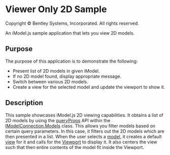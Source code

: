 # Viewer Only 2D Sample

Copyright © Bentley Systems, Incorporated. All rights reserved.

An iModel.js sample application that lets you view 2D models.

## Purpose

The purpose of this application is to demonstrate the following:

- Present list of 2D models in given iModel.
- If no 2D model found, display appropriate message.
- Switch between various 2D models.
- Create a view for the selected model and update the viewport to show it.

## Description

This sample showcases iModel.js 2D viewing capabilities. It obtains a list of 2D models by using the [queryProps](https://www.imodeljs.org/reference/imodeljs-frontend/imodelconnection/imodelconnection.models/queryprops/) API within the [IModelConnection.Models](https://www.imodeljs.org/reference/imodeljs-frontend/imodelconnection/imodelconnection.models/) class. This allows you filter models based on certain query parameters. In this case, it filters out the 2D models which are then presented in a list. When the user selects a [model](https://www.imodeljs.org/reference/imodeljs-backend/models/model/?term=model), it creates a default [view](https://www.imodeljs.org/learning/frontend/views/) for it and calls for the [Viewport](https://www.imodeljs.org/reference/imodeljs-frontend/views/viewport/?term=viewport) to display it. It also centers the view such that then entire contents of the model fit inside the Viewport.
